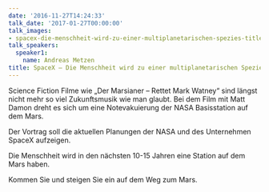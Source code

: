 ```yaml
---
date: '2016-11-27T14:24:33'
talk_date: '2017-01-27T00:00:00'
talk_images:
- spacex-die-menschheit-wird-zu-einer-multiplanetarischen-spezies-title.jpg
talk_speakers:
  speaker1:
    name: Andreas Metzen
title: SpaceX – Die Menschheit wird zu einer multiplanetarischen Spezies
---
```


Science Fiction Filme wie „Der Marsianer – Rettet Mark Watney“ sind längst nicht mehr so viel Zukunftsmusik wie man glaubt. Bei dem Film mit Matt Damon dreht es sich um eine Notevakuierung der NASA Basisstation auf dem Mars.

Der Vortrag soll die aktuellen Planungen der NASA und des Unternehmen SpaceX aufzeigen.

Die Menschheit wird in den nächsten 10-15 Jahren eine Station auf dem Mars haben.

Kommen Sie und steigen Sie ein auf dem Weg zum Mars.